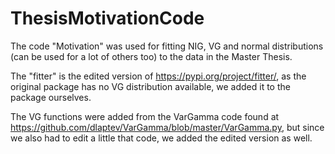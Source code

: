 # ThesisMotivationCode

The code "Motivation" was used for fitting NIG, VG and normal distributions (can be used for a lot of others too) to the data in the Master Thesis.

The "fitter" is the edited version of https://pypi.org/project/fitter/, as the original package has no VG distribution available, 
we added it to the package ourselves.

The VG functions were added from the VarGamma code found at https://github.com/dlaptev/VarGamma/blob/master/VarGamma.py, but since we also had to
edit a little that code, we added the edited version as well.

